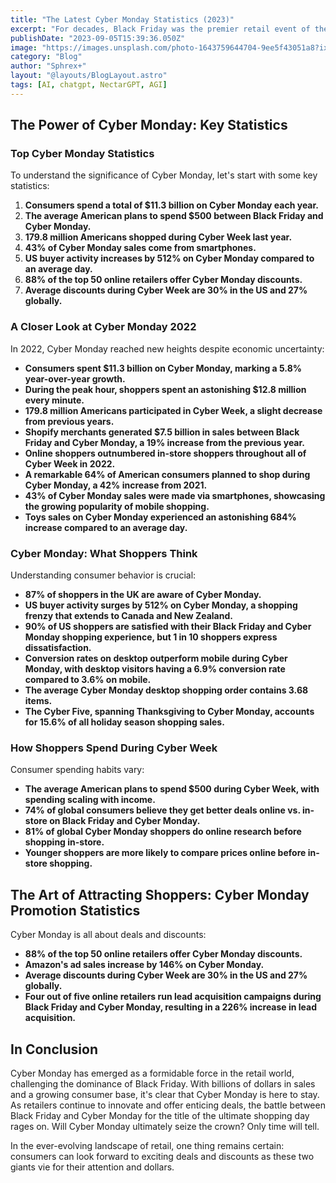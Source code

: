 ```yaml
---
title: "The Latest Cyber Monday Statistics (2023)"
excerpt: "For decades, Black Friday was the premier retail event of the year, with shoppers lining up outside stores to get their hands on the hottest deals"
publishDate: "2023-09-05T15:39:36.050Z"
image: "https://images.unsplash.com/photo-1643759644704-9ee5f43051a8?ixlib=rb-4.0.3&ixid=M3wxMjA3fDB8MHxwaG90by1wYWdlfHx8fGVufDB8fHx8fA%3D%3D&auto=format&fit=crop&w=1424&q=80"
category: "Blog"
author: "Sphrex+"
layout: "@layouts/BlogLayout.astro"
tags: [AI, chatgpt, NectarGPT, AGI]
---
```


<h2 id="the-power-of-cyber-monday-key-statistics">The Power of Cyber Monday: Key Statistics</h2>
<h3 id="top-cyber-monday-statistics">Top Cyber Monday Statistics</h3>
<p>To understand the significance of Cyber Monday, let&#39;s start with some key statistics:</p>
<ol>
<li><strong>Consumers spend a total of $11.3 billion on Cyber Monday each year.</strong></li>
<li><strong>The average American plans to spend $500 between Black Friday and Cyber Monday.</strong></li>
<li><strong>179.8 million Americans shopped during Cyber Week last year.</strong></li>
<li><strong>43% of Cyber Monday sales come from smartphones.</strong></li>
<li><strong>US buyer activity increases by 512% on Cyber Monday compared to an average day.</strong></li>
<li><strong>88% of the top 50 online retailers offer Cyber Monday discounts.</strong></li>
<li><strong>Average discounts during Cyber Week are 30% in the US and 27% globally.</strong></li>
</ol>
<h3 id="a-closer-look-at-cyber-monday-2022">A Closer Look at Cyber Monday 2022</h3>
<p>In 2022, Cyber Monday reached new heights despite economic uncertainty:</p>
<ul>
<li><strong>Consumers spent $11.3 billion on Cyber Monday, marking a 5.8% year-over-year growth.</strong></li>
<li><strong>During the peak hour, shoppers spent an astonishing $12.8 million every minute.</strong></li>
<li><strong>179.8 million Americans participated in Cyber Week, a slight decrease from previous years.</strong></li>
<li><strong>Shopify merchants generated $7.5 billion in sales between Black Friday and Cyber Monday, a 19% increase from the previous year.</strong></li>
<li><strong>Online shoppers outnumbered in-store shoppers throughout all of Cyber Week in 2022.</strong></li>
<li><strong>A remarkable 64% of American consumers planned to shop during Cyber Monday, a 42% increase from 2021.</strong></li>
<li><strong>43% of Cyber Monday sales were made via smartphones, showcasing the growing popularity of mobile shopping.</strong></li>
<li><strong>Toys sales on Cyber Monday experienced an astonishing 684% increase compared to an average day.</strong></li>
</ul>
<h3 id="cyber-monday-what-shoppers-think">Cyber Monday: What Shoppers Think</h3>
<p>Understanding consumer behavior is crucial:</p>
<ul>
<li><strong>87% of shoppers in the UK are aware of Cyber Monday.</strong></li>
<li><strong>US buyer activity surges by 512% on Cyber Monday, a shopping frenzy that extends to Canada and New Zealand.</strong></li>
<li><strong>90% of US shoppers are satisfied with their Black Friday and Cyber Monday shopping experience, but 1 in 10 shoppers express dissatisfaction.</strong></li>
<li><strong>Conversion rates on desktop outperform mobile during Cyber Monday, with desktop visitors having a 6.9% conversion rate compared to 3.6% on mobile.</strong></li>
<li><strong>The average Cyber Monday desktop shopping order contains 3.68 items.</strong></li>
<li><strong>The Cyber Five, spanning Thanksgiving to Cyber Monday, accounts for 15.6% of all holiday season shopping sales.</strong></li>
</ul>
<h3 id="how-shoppers-spend-during-cyber-week">How Shoppers Spend During Cyber Week</h3>
<p>Consumer spending habits vary:</p>
<ul>
<li><strong>The average American plans to spend $500 during Cyber Week, with spending scaling with income.</strong></li>
<li><strong>74% of global consumers believe they get better deals online vs. in-store on Black Friday and Cyber Monday.</strong></li>
<li><strong>81% of global Cyber Monday shoppers do online research before shopping in-store.</strong></li>
<li><strong>Younger shoppers are more likely to compare prices online before in-store shopping.</strong></li>
</ul>
<h2 id="the-art-of-attracting-shoppers-cyber-monday-promotion-statistics">The Art of Attracting Shoppers: Cyber Monday Promotion Statistics</h2>
<p>Cyber Monday is all about deals and discounts:</p>
<ul>
<li><strong>88% of the top 50 online retailers offer Cyber Monday discounts.</strong></li>
<li><strong>Amazon&#39;s ad sales increase by 146% on Cyber Monday.</strong></li>
<li><strong>Average discounts during Cyber Week are 30% in the US and 27% globally.</strong></li>
<li><strong>Four out of five online retailers run lead acquisition campaigns during Black Friday and Cyber Monday, resulting in a 226% increase in lead acquisition.</strong></li>
</ul>
<h2 id="in-conclusion">In Conclusion</h2>
<p>Cyber Monday has emerged as a formidable force in the retail world, challenging the dominance of Black Friday. With billions of dollars in sales and a growing consumer base, it&#39;s clear that Cyber Monday is here to stay. As retailers continue to innovate and offer enticing deals, the battle between Black Friday and Cyber Monday for the title of the ultimate shopping day rages on. Will Cyber Monday ultimately seize the crown? Only time will tell.</p>
<p>In the ever-evolving landscape of retail, one thing remains certain: consumers can look forward to exciting deals and discounts as these two giants vie for their attention and dollars.</p>